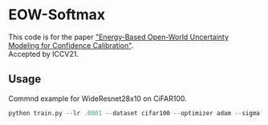 # EOW-Softmax
This code is for the paper ["Energy-Based Open-World Uncertainty Modeling for Confidence Calibration"](https://arxiv.org/abs/2107.12628). <br>
Accepted by ICCV21.
## Usage
Commnd example for WideResnet28x10 on CiFAR100. 
```python
python train.py --lr .0001 --dataset cifar100 --optimizer adam --sigma 0.01 --width 10 --depth 28 --warmup_iters 1000 --ebm_modify --n_epochs 15 --ebm_start_epoch 8 --ebm_weight 0.1
```
    
